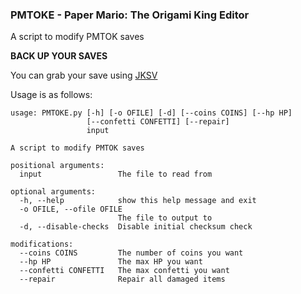 ### PMTOKE - Paper Mario: The Origami King Editor

A script to modify PMTOK saves

**BACK UP YOUR SAVES**

You can grab your save using [JKSV](https://github.com/J-D-K/JKSV)

Usage is as follows:
```
usage: PMTOKE.py [-h] [-o OFILE] [-d] [--coins COINS] [--hp HP]
                 [--confetti CONFETTI] [--repair]
                 input

A script to modify PMTOK saves

positional arguments:
  input                 The file to read from

optional arguments:
  -h, --help            show this help message and exit
  -o OFILE, --ofile OFILE
                        The file to output to
  -d, --disable-checks  Disable initial checksum check

modifications:
  --coins COINS         The number of coins you want
  --hp HP               The max HP you want
  --confetti CONFETTI   The max confetti you want
  --repair              Repair all damaged items
```